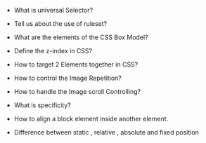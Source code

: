 - What is universal Selector?

- Tell us about the use of ruleset?

- What are the elements of the CSS Box Model?

- Define the z-index in CSS?

- How to target 2 Elements together in CSS?

- How to control the Image Repetition?

- How to handle the Image scroll Controlling?

- What is specificity?

- How to align a block element inside another element.

- Difference between static , relative , absolute and fixed position
